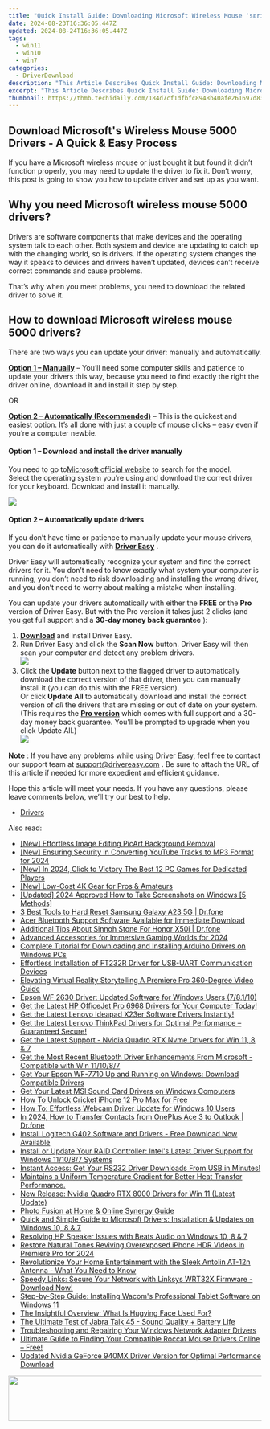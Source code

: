 ```yaml
---
title: "Quick Install Guide: Downloading Microsoft Wireless Mouse ˈsɛrɪənz Drivers"
date: 2024-08-23T16:36:05.447Z
updated: 2024-08-24T16:36:05.447Z
tags:
  - win11
  - win10
  - win7
categories:
  - DriverDownload
description: "This Article Describes Quick Install Guide: Downloading Microsoft Wireless Mouse ˈsɛrɪənz Drivers"
excerpt: "This Article Describes Quick Install Guide: Downloading Microsoft Wireless Mouse ˈsɛrɪənz Drivers"
thumbnail: https://thmb.techidaily.com/184d7cf1dfbfc8948b40afe261697d83b7fb70b650978462e7e0c6bc450abb26.png
---
```


## Download Microsoft's Wireless Mouse 5000 Drivers - A Quick & Easy Process

If you have a Microsoft wireless mouse or just bought it but found it didn’t function properly, you may need to update the driver to fix it. Don’t worry, this post is going to show you how to update driver and set up as you want.

## Why you need Microsoft wireless mouse 5000 drivers?

 Drivers are software components that make devices and the operating system talk to each other. Both system and device are updating to catch up with the changing world, so is drivers. If the operating system changes the way it speaks to devices and drivers haven’t updated, devices can’t receive correct commands and cause problems.

 That’s why when you meet problems, you need to download the related driver to solve it.

## How to download Microsoft wireless mouse 5000 drivers?

 There are two ways you can update your driver: manually and automatically.

**[Option 1 – Manually](https://tools.techidaily.com/drivereasy/download/)**  – You’ll need some computer skills and patience to update your drivers this way, because you need to find exactly the right the driver online, download it and install it step by step.

OR

**[Option 2 – Automatically (Recommended)](https://www.drivereasy.com/knowledge/download-microsoft-wireless-mouse-5000-driver-easily-quickly/#op2)**  – This is the quickest and easiest option. It’s all done with just a couple of mouse clicks – easy even if you’re a computer newbie.

#### **Option 1 –** **Download and install the driver manually**

 You need to go to[Microsoft official website](https://www.microsoft.com/accessories/en-us/d/wireless-mouse-5000) to search for the model.  
 Select the operating system you’re using and download the correct driver for your keyboard. Download and install it manually.

![](https://images.drivereasy.com/wp-content/uploads/2019/09/500-1024x493.jpg)

#### **Option 2 – Automatically update drivers**

 If you don’t have time or patience to manually update your mouse drivers, you can do it automatically with **[Driver Easy](https://tools.techidaily.com/drivereasy/download/)**  .

 Driver Easy will automatically recognize your system and find the correct drivers for it. You don’t need to know exactly what system your computer is running, you don’t need to risk downloading and installing the wrong driver, and you don’t need to worry about making a mistake when installing.

 You can update your drivers automatically with either the **FREE** or the **Pro** version of Driver Easy. But with the Pro version it takes just 2 clicks (and you get full support and a **30-day money back guarantee** ):

1. **[Download](https://tools.techidaily.com/drivereasy/download/)**  and install Driver Easy.
2. Run Driver Easy and click the **Scan Now** button. Driver Easy will then scan your computer and detect any problem drivers.  
![](https://images.drivereasy.com/wp-content/uploads/2019/09/amd1-1.jpg)
3. Click the **Update**  button next to the flagged driver to automatically download the correct version of that driver, then you can manually install it (you can do this with the FREE version).  
 Or click **Update All** to automatically download and install the correct version of _all_ the drivers that are missing or out of date on your system. (This requires the **[Pro version](https://tools.techidaily.com/drivereasy/download/)**  which comes with full support and a 30-day money back guarantee. You’ll be prompted to upgrade when you click Update All.)  
![](https://images.drivereasy.com/wp-content/uploads/2019/09/5000.jpg)

**Note** : If you have any problems while using Driver Easy, feel free to contact our support team at [support@drivereasy.com](https://tools.techidaily.com/drivereasy/download/) .
 Be sure to attach the URL of this article if needed for more expedient and efficient guidance.

 Hope this article will meet your needs. If you have any questions, please leave comments below, we’ll try our best to help.

* [Drivers](https://tools.techidaily.com/drivereasy/download/)

<ins class="adsbygoogle"
     style="display:block"
     data-ad-format="autorelaxed"
     data-ad-client="ca-pub-7571918770474297"
     data-ad-slot="1223367746"></ins>



<ins class="adsbygoogle"
     style="display:block"
     data-ad-client="ca-pub-7571918770474297"
     data-ad-slot="8358498916"
     data-ad-format="auto"
     data-full-width-responsive="true"></ins>

<span class="atpl-alsoreadstyle">Also read:</span>
<div><ul>
<li><a href="https://vp-tips.techidaily.com/new-effortless-image-editing-picart-background-removal/"><u>[New] Effortless Image Editing  PicArt Background Removal</u></a></li>
<li><a href="https://facebook-video-footage.techidaily.com/new-ensuring-security-in-converting-youtube-tracks-to-mp3-format-for-2024/"><u>[New] Ensuring Security in Converting YouTube Tracks to MP3 Format for 2024</u></a></li>
<li><a href="https://screen-recording.techidaily.com/new-in-2024-click-to-victory-the-best-12-pc-games-for-dedicated-players/"><u>[New] In 2024, Click to Victory  The Best 12 PC Games for Dedicated Players</u></a></li>
<li><a href="https://extra-guidance.techidaily.com/new-low-cost-4k-gear-for-pros-and-amateurs/"><u>[New] Low-Cost 4K Gear for Pros & Amateurs</u></a></li>
<li><a href="https://remote-screen-capture.techidaily.com/updated-2024-approved-how-to-take-screenshots-on-windows-5-methods/"><u>[Updated] 2024 Approved  How to Take Screenshots on Windows [5 Methods]</u></a></li>
<li><a href="https://phone-solutions.techidaily.com/3-best-tools-to-hard-reset-samsung-galaxy-a23-5g-drfone-by-drfone-reset-android-reset-android/"><u>3 Best Tools to Hard Reset Samsung Galaxy A23 5G | Dr.fone</u></a></li>
<li><a href="https://driver-download.techidaily.com/acer-bluetooth-support-software-available-for-immediate-download/"><u>Acer Bluetooth Support Software Available for Immediate Download</u></a></li>
<li><a href="https://pokemon-go-android.techidaily.com/additional-tips-about-sinnoh-stone-for-honor-x50i-drfone-by-drfone-virtual-android/"><u>Additional Tips About Sinnoh Stone For Honor X50i | Dr.fone</u></a></li>
<li><a href="https://extra-hints.techidaily.com/advanced-accessories-for-immersive-gaming-worlds-for-2024/"><u>Advanced Accessories for Immersive Gaming Worlds for 2024</u></a></li>
<li><a href="https://driver-download.techidaily.com/complete-tutorial-for-downloading-and-installing-arduino-drivers-on-windows-pcs/"><u>Complete Tutorial for Downloading and Installing Arduino Drivers on Windows PCs</u></a></li>
<li><a href="https://driver-download.techidaily.com/effortless-installation-of-ft232r-driver-for-usb-uart-communication-devices/"><u>Effortless Installation of FT232R Driver for USB-UART Communication Devices</u></a></li>
<li><a href="https://fox-http.techidaily.com/elevating-virtual-reality-storytelling-a-premiere-pro-360-degree-video-guide/"><u>Elevating Virtual Reality Storytelling  A Premiere Pro 360-Degree Video Guide</u></a></li>
<li><a href="https://driver-download.techidaily.com/epson-wf-2630-driver-updated-software-for-windows-users-78110/"><u>Epson WF 2630 Driver: Updated Software for Windows Users (7/8.1/10)</u></a></li>
<li><a href="https://driver-download.techidaily.com/get-the-latest-hp-officejet-pro-6968-drivers-for-your-computer-today/"><u>Get the Latest HP OfficeJet Pro 6968 Drivers for Your Computer Today!</u></a></li>
<li><a href="https://driver-download.techidaily.com/get-the-latest-lenovo-ideapad-x23er-software-drivers-instantly/"><u>Get the Latest Lenovo Ideapad X23er Software Drivers Instantly!</u></a></li>
<li><a href="https://driver-download.techidaily.com/get-the-latest-lenovo-thinkpad-drivers-for-optimal-performance-guaranteed-secure/"><u>Get the Latest Lenovo ThinkPad Drivers for Optimal Performance – Guaranteed Secure!</u></a></li>
<li><a href="https://driver-download.techidaily.com/get-the-latest-support-nvidia-quadro-rtx-nvme-drivers-for-win-11-8-and-7/"><u>Get the Latest Support - Nvidia Quadro RTX Nvme Drivers for Win 11, 8 & 7</u></a></li>
<li><a href="https://driver-download.techidaily.com/get-the-most-recent-bluetooth-driver-enhancements-from-microsoft-compatible-with-win-111087/"><u>Get the Most Recent Bluetooth Driver Enhancements From Microsoft - Compatible with Win 11/10/8/7</u></a></li>
<li><a href="https://driver-download.techidaily.com/get-your-epson-wf-7710-up-and-running-on-windows-download-compatible-drivers/"><u>Get Your Epson WF-7710 Up and Running on Windows: Download Compatible Drivers</u></a></li>
<li><a href="https://driver-download.techidaily.com/get-your-latest-msi-sound-card-drivers-on-windows-computers/"><u>Get Your Latest MSI Sound Card Drivers on Windows Computers</u></a></li>
<li><a href="https://sim-unlock.techidaily.com/how-to-unlock-cricket-iphone-12-pro-max-for-free-by-drfone-ios/"><u>How To Unlock Cricket iPhone 12 Pro Max for Free</u></a></li>
<li><a href="https://driver-download.techidaily.com/how-to-effortless-webcam-driver-update-for-windows-10-users/"><u>How To: Effortless Webcam Driver Update for Windows 10 Users</u></a></li>
<li><a href="https://android-transfer.techidaily.com/in-2024-how-to-transfer-contacts-from-oneplus-ace-3-to-outlook-drfone-by-drfone-transfer-from-android-transfer-from-android/"><u>In 2024, How to Transfer Contacts from OnePlus Ace 3 to Outlook | Dr.fone</u></a></li>
<li><a href="https://driver-download.techidaily.com/1722976806500-install-logitech-g402-software-and-drivers-free-download-now-available/"><u>Install Logitech G402 Software and Drivers - Free Download Now Available</u></a></li>
<li><a href="https://driver-download.techidaily.com/install-or-update-your-raid-controller-intels-latest-driver-support-for-windows-111087-systems/"><u>Install or Update Your RAID Controller: Intel's Latest Driver Support for Windows 11/10/8/7 Systems</u></a></li>
<li><a href="https://driver-download.techidaily.com/instant-access-get-your-rs232-driver-downloads-from-usb-in-minutes/"><u>Instant Access: Get Your RS232 Driver Downloads From USB in Minutes!</u></a></li>
<li><a href="https://driver-download.techidaily.com/maintains-a-uniform-temperature-gradient-for-better-heat-transfer-performance/"><u>Maintains a Uniform Temperature Gradient for Better Heat Transfer Performance.</u></a></li>
<li><a href="https://driver-download.techidaily.com/new-release-nvidia-quadro-rtx-8000-drivers-for-win-11-latest-update/"><u>New Release: Nvidia Quadro RTX 8000 Drivers for Win 11 (Latest Update)</u></a></li>
<li><a href="https://fox-friendly.techidaily.com/photo-fusion-at-home-and-online-synergy-guide/"><u>Photo Fusion at Home & Online Synergy Guide</u></a></li>
<li><a href="https://driver-download.techidaily.com/quick-and-simple-guide-to-microsoft-drivers-installation-and-updates-on-windows-10-8-and-7/"><u>Quick and Simple Guide to Microsoft Drivers: Installation & Updates on Windows 10, 8 & 7</u></a></li>
<li><a href="https://driver-download.techidaily.com/resolving-hp-speaker-issues-with-beats-audio-on-windows-10-8-and-7/"><u>Resolving HP Speaker Issues with Beats Audio on Windows 10, 8 & 7</u></a></li>
<li><a href="https://extra-support.techidaily.com/restore-natural-tones-reviving-overexposed-iphone-hdr-videos-in-premiere-pro-for-2024/"><u>Restore Natural Tones  Reviving Overexposed iPhone HDR Videos in Premiere Pro for 2024</u></a></li>
<li><a href="https://buynow-info.techidaily.com/revolutionize-your-home-entertainment-with-the-sleek-antolin-at-12n-antenna-what-you-need-to-know/"><u>Revolutionize Your Home Entertainment with the Sleek Antolin AT-12n Antenna - What You Need to Know</u></a></li>
<li><a href="https://driver-download.techidaily.com/1722957482635-speedy-links-secure-your-network-with-linksys-wrt32x-firmware-download-now/"><u>Speedy Links: Secure Your Network with Linksys WRT32X Firmware - Download Now!</u></a></li>
<li><a href="https://driver-download.techidaily.com/step-by-step-guide-installing-wacoms-professional-tablet-software-on-windows-11/"><u>Step-by-Step Guide: Installing Wacom's Professional Tablet Software on Windows 11</u></a></li>
<li><a href="https://tech-hub.techidaily.com/the-insightful-overview-what-is-hugving-face-used-for/"><u>The Insightful Overview: What Is Hugving Face Used For?</u></a></li>
<li><a href="https://buynow-tips.techidaily.com/the-ultimate-test-of-jabra-talk-45-sound-quality-plus-battery-life/"><u>The Ultimate Test of Jabra Talk 45 - Sound Quality + Battery Life</u></a></li>
<li><a href="https://driver-download.techidaily.com/troubleshooting-and-repairing-your-windows-network-adapter-drivers/"><u>Troubleshooting and Repairing Your Windows Network Adapter Drivers</u></a></li>
<li><a href="https://driver-download.techidaily.com/ultimate-guide-to-finding-your-compatible-roccat-mouse-drivers-online-free/"><u>Ultimate Guide to Finding Your Compatible Roccat Mouse Drivers Online – Free!</u></a></li>
<li><a href="https://driver-download.techidaily.com/updated-nvidia-geforce-940mx-driver-version-for-optimal-performance-download/"><u>Updated Nvidia GeForce 940MX Driver Version for Optimal Performance Download</u></a></li>
</ul></div>

<!-- affiliate ads begin -->
<a href="https://vapordna.pxf.io/c/5597632/1494880/17238" target="_top" id="1494880"><img src="//a.impactradius-go.com/display-ad/17238-1494880" border="0" alt="" width="728" height="90"/></a><img height="0" width="0" src="https://imp.pxf.io/i/5597632/1494880/17238" style="position:absolute;visibility:hidden;" border="0" />
<!-- affiliate ads end -->